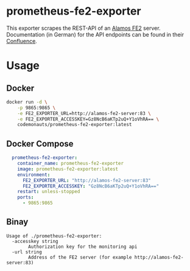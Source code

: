 # prometheus-fe2-exporter

This exporter scrapes the REST-API of an [Alamos FE2](https://www.alamos-gmbh.com/service/fe2/) server. Documentation (in German)
for the API endpoints can be found in their [Confluence](https://alamos-support.atlassian.net/wiki/spaces/documentation/pages/1683226637/Monitoring-Schnittstelle).

# Usage

## Docker

```sh
docker run -d \
    -p 9865:9865 \
    -e FE2_EXPORTER_URL=http://alamos-fe2-server:83 \
    -e FE2_EXPORTER_ACCESSKEY=Gz8NcB6aKTp2uQ+Y1oVhRA== \
    codemonauts/prometheus-fe2-exporter:latest
```

## Docker Compose

```yaml
  prometheus-fe2-exporter:
    container_name: prometheus-fe2-exporter
    image: prometheus-fe2-exporter:latest
    environment:
      FE2_EXPORTER_URL: "http://alamos-fe2-server:83"
      FE2_EXPORTER_ACCESSKEY: "Gz8NcB6aKTp2uQ+Y1oVhRA=="
    restart: unless-stopped
    ports:
      - 9865:9865
```

## Binay

```
Usage of ./prometheus-fe2-exporter:
  -accesskey string
        Authorization key for the monitoring api
  -url string
        Address of the FE2 server (for example http://alamos-fe2-server:83)
```
